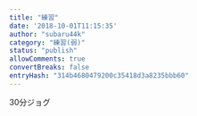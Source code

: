 ```yaml
---
title: "練習"
date: '2018-10-01T11:15:35'
author: "subaru44k"
category: "練習(弱)"
status: "publish"
allowComments: true
convertBreaks: false
entryHash: "314b4680479200c35418d3a8235bbb60"
---
```

30分ジョグ
